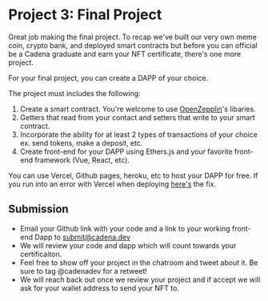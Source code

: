 # Project 3: Final Project

Great job making the final project. To recap we've built our very own meme coin, crypto bank, and deployed smart contracts but before you can official be a Cadena graduate and earn your NFT certificate, there's one more project.

For your final project, you can create a DAPP of your choice.

 The project must includes the following:

1. Create a smart contract. You're welcome to use [OpenZepplin](https://docs.openzeppelin.com/contracts/4.x/)'s libaries.
2. Getters that read from your contact and setters that write to your smart contract.
3. Incorporate the ability for at least 2 types of transactions of your choice ex. send tokens, make a deposit, etc.
4. Create front-end for your DAPP using Ethers.js and your favorite front-end framework (Vue, React, etc). 

You can use Vercel, Github pages, heroku, etc to host your DAPP for free. If you run into an error with Vercel when deploying [here's](https://dev.to/rabihcigar/treating-warnings-as-errors-because-process-env-ci-true-22i4) the fix.

## Submission

* Email your Github link with your code and a link to your working front-end Dapp to [submit@cadena.dev]()  
* We will review your code and dapp which will count towards your certificaiton.
* Feel free to show off your project in the chatroom and tweet about it. Be sure to tag @cadenadev for a retweet!
* We will reach back out once we review your project and if accept we will ask for your wallet address to send your NFT to.

